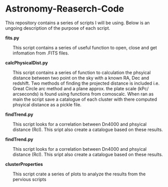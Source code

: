 # Astronomy-Reaserch-Code

This repository contains a series of scripts I will be using. Below is an ungoing description of the purpose of each script.

<b>fits.py</b> <br>
 <ul>This script contains a series of useful function to open, close and get infomation from .FITS files.</ul>
 
 <b>calcPhysicalDist.py</b> <br>
  <ul>This script contains a series of function to calculation the phsyical distance between two point on the sky with a known RA, Dec and redshift. Two methods of finding the projected distance is included i.e. Great Circle arc method and a plane approx. the plate scale (kPc/ arcseconds) is found using functions from comoscalc. When ran as main the script save a catalogue of each cluster with there computed phsyical distance as a pickle file.</ul>

<b>findTrend.py</b> <br>
<ul> This script looks for a correlation between Dn4000 and phsyical distance (Rcl). This sript also create a catalogue based on these results.</ul>

<b>findTrend.py</b> <br>
<ul> This script looks for a correlation between Dn4000 and phsyical distance (Rcl). This sript also create a catalogue based on these results.</ul>

<b>clusterProperties</b> <br>
<ul> This script crate a series of plots to analyze the results from the pervious scripts </ul>
